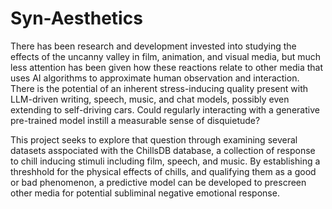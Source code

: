 # Syn-Aesthetics
There has been research and development invested into studying the effects of the uncanny valley in film, animation, and visual media, but much less attention has been given  how these reactions relate to other media that uses AI algorithms to approximate human observation and interaction. There is the potential of an inherent stress-inducing quality present with LLM-driven writing, speech, music, and chat models, possibly even extending to self-driving cars. Could regularly interacting with a generative pre-trained model instill a measurable sense of disquietude?

This project seeks to explore that question through examining several datasets asspociated with the ChillsDB database, a collection of response to chill inducing stimuli including film, speech, and music. By establishing a threshhold for the physical effects of chills, and qualifying them as a good or bad phenomenon, a predictive model can be developed to prescreen other media for potential subliminal negative emotional response. 
